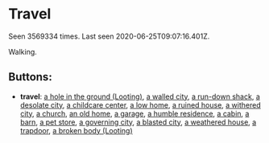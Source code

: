 # Travel

Seen 3569334 times. Last seen 2020-06-25T09:07:16.401Z.

Walking.

## Buttons:

- **travel**: [a hole in the ground (Looting)](a-hole-in-the-ground--Looting--Nr8eiv1.md), [a walled city](a-walled-city-2d8gx5.md), [a run-down shack](a-run-down-shack-N97cep7.md), [a desolate city](a-desolate-city-Nwbfckh.md), [a childcare center](a-childcare-center-jpn4ox.md), [a low home](a-low-home-Nyvba56.md), [a ruined house](a-ruined-house-Npxhk2u.md), [a withered city](a-withered-city-g1m70n.md), [a church](a-church-N86n0fb.md), [an old home](an-old-home-Nkx66dg.md), [a garage](a-garage-N51ipt6.md), [a humble residence](a-humble-residence-Nrokoq0.md), [a cabin](a-cabin-Nqiyaxk.md), [a barn](a-barn-N4euq5v.md), [a pet store](a-pet-store-hbuavp.md), [a governing city](a-governing-city-Nmbh305.md), [a blasted city](a-blasted-city-Nus3yqr.md), [a weathered house](a-weathered-house-Natz9b1.md), [a trapdoor](a-trapdoor-Nqox1cn.md), [a broken body (Looting)](a-broken-body--Looting--lhviv9.md)